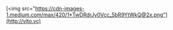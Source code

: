 [<img src="https://cdn-images-1.medium.com/max/420/1*TwDRdrJy0Vcc_5bR9YtWkQ@2x.png"](http://vito.vc)
